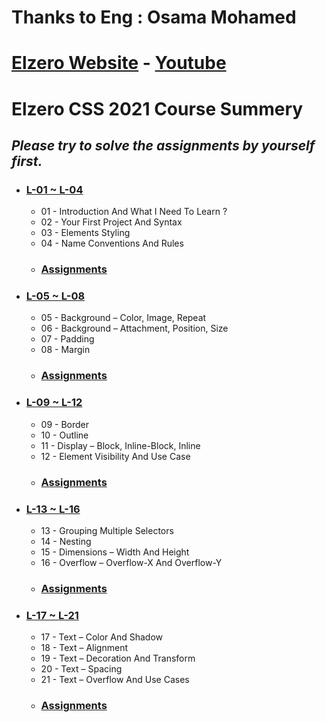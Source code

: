 # Thanks to Eng : Osama Mohamed
# [Elzero Website](https://elzero.org/) - [Youtube](https://www.youtube.com/playlist?list=PLDoPjvoNmBAzjsz06gkzlSrlev53MGIKe)
# Elzero CSS 2021 Course Summery
## *Please try to solve the assignments by yourself first.*

* ### [L-01 ~ L-04](https://github.com/islamahmedc/Elzero_CSS_2021_Course/wiki/Home---L-01-~-L-04)
    * 01 - Introduction And What I Need To Learn ?
    * 02 - Your First Project And Syntax
    * 03 - Elements Styling
    * 04 - Name Conventions And Rules
    * ### [Assignments](https://github.com/islamahmedc/Elzero_CSS_2021_Course/tree/master/Assignments/L-01~L-04)
* ### [L-05 ~ L-08](https://github.com/islamahmedc/Elzero_CSS_2021_Course/wiki/L-05-~-L-08)
    * 05 - Background – Color, Image, Repeat
    * 06 - Background – Attachment, Position, Size
    * 07 - Padding
    * 08 - Margin
    * ### [Assignments](https://github.com/islamahmedc/Elzero_CSS_2021_Course/tree/master/Assignments/L-05~L-08)
* ### [L-09 ~ L-12](https://github.com/islamahmedc/Elzero_CSS_2021_Course/wiki/L-09-~-L-12)
    * 09 - Border
    * 10 - Outline
    * 11 - Display – Block, Inline-Block, Inline
    * 12 - Element Visibility And Use Case
    * ### [Assignments](https://github.com/islamahmedc/Elzero_CSS_2021_Course/tree/master/Assignments/L-09~L-12)
* ### [L-13 ~ L-16](https://github.com/islamahmedc/Elzero_CSS_2021_Course/wiki/L-13-~-L-16)
    * 13 - Grouping Multiple Selectors
    * 14 - Nesting
    * 15 - Dimensions – Width And Height
    * 16 - Overflow – Overflow-X And Overflow-Y
    * ### [Assignments](https://github.com/islamahmedc/Elzero_CSS_2021_Course/tree/master/Assignments/L-13~L-16)
* ### [L-17 ~ L-21](https://github.com/islamahmedc/Elzero_CSS_2021_Course/wiki/L-17-~-L-21)
    * 17 - Text – Color And Shadow
    * 18 - Text – Alignment
    * 19 - Text – Decoration And Transform
    * 20 - Text – Spacing
    * 21 - Text – Overflow And Use Cases
    * ### [Assignments](https://github.com/islamahmedc/Elzero_CSS_2021_Course/tree/master/Assignments/L-17~L-21)